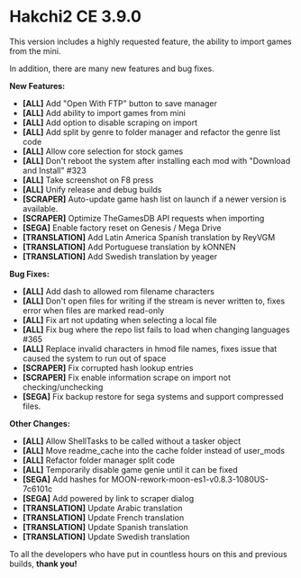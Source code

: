 # Hakchi2 CE 3.9.0

This version includes a highly requested feature, the ability to import games from the mini.

In addition, there are many new features and bug fixes.

**New Features:**
- **[ALL]** Add "Open With FTP" button to save manager
- **[ALL]** Add ability to import games from mini
- **[ALL]** Add option to disable scraping on import
- **[ALL]** Add split by genre to folder manager and refactor the genre list code
- **[ALL]** Allow core selection for stock games
- **[ALL]** Don't reboot the system after installing each mod with "Download and Install" #323
- **[ALL]** Take screenshot on F8 press
- **[ALL]** Unify release and debug builds
- **[SCRAPER]** Auto-update game hash list on launch if a newer version is available.
- **[SCRAPER]** Optimize TheGamesDB API requests when importing
- **[SEGA]** Enable factory reset on Genesis / Mega Drive
- **[TRANSLATION]** Add Latin America Spanish translation by ReyVGM
- **[TRANSLATION]** Add Portuguese translation by kONNEN
- **[TRANSLATION]** Add Swedish translation by yeager

**Bug Fixes:**
- **[ALL]** Add dash to allowed rom filename characters
- **[ALL]** Don't open files for writing if the stream is never written to, fixes error when files are marked read-only
- **[ALL]** Fix art not updating when selecting a local file
- **[ALL]** Fix bug where the repo list fails to load when changing languages #365
- **[ALL]** Replace invalid characters in hmod file names, fixes issue that caused the system to run out of space
- **[SCRAPER]** Fix corrupted hash lookup entries
- **[SCRAPER]** Fix enable information scrape on import not checking/unchecking
- **[SEGA]** Fix backup restore for sega systems and support compressed files.

**Other Changes:**
- **[ALL]** Allow ShellTasks to be called without a tasker object
- **[ALL]** Move readme_cache into the cache folder instead of user_mods
- **[ALL]** Refactor folder manager split code
- **[ALL]** Temporarily disable game genie until it can be fixed
- **[SEGA]** Add hashes for MOON-rework-moon-es1-v0.8.3-1080US-7c6101c
- **[SEGA]** Add powered by link to scraper dialog
- **[TRANSLATION]** Update Arabic translation
- **[TRANSLATION]** Update French translation
- **[TRANSLATION]** Update Spanish translation
- **[TRANSLATION]** Update Swedish translation

To all the developers who have put in countless hours on this and previous builds, **thank you!**
